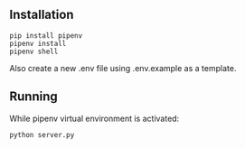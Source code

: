 ## Installation
~~~~
pip install pipenv
pipenv install
pipenv shell
~~~~
Also create a new .env file using .env.example as a template.
## Running
While pipenv virtual environment is activated:
~~~~
python server.py
~~~~
